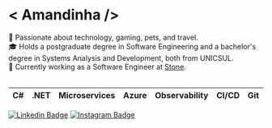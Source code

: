# &#60; Amandinha /&#62;

<div>🌸 Passionate about technology, gaming, pets, and travel.</div>
<div>🎓 Holds a postgraduate degree in Software Engineering and a bachelor's degree in Systems Analysis and Development, both from UNICSUL.</div>
<div>💚 Currently working as a Software Engineer at <a href="https://www.stone.com.br" target="_blank">Stone</a>.</div>
<br />

| C# | .NET | Microservices | Azure | Observability | CI/CD | Git | SQL | NoSQL | Scrum | ...
|--|--|--|--|--|--|--|--|--|--|--|

[![Linkedin Badge](https://img.shields.io/badge/-Amanda%20Nascimento-0a66c2?style=for-the-badge&logo=Linkedin&logoColor=white&link=https://www.linkedin.com/in/amandasdn/)](https://www.linkedin.com/in/amandasdn/)
[![Instagram Badge](https://img.shields.io/badge/-@mands.q-d83268?style=for-the-badge&logo=Instagram&logoColor=white&link=https://www.instagram.com/mands.q/)](https://www.instagram.com/mands.q/)
